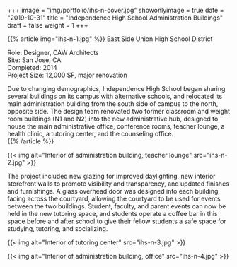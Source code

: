 +++
image = "img/portfolio/ihs-n-cover.jpg"
showonlyimage = true
date = "2019-10-31"
title = "Independence High School Administration Buildings"
draft = false
weight = 1
+++

{{% article img="ihs-n-1.jpg" %}}
East Side Union High School District

Role: Designer, CAW Architects  
Site: San Jose, CA  
Completed: 2014  
Project Size: 12,000 SF, major renovation  

Due to changing demographics, Independence High School began sharing several buildings on its campus with alternative schools, and relocated its main administration building from the south side of campus to the north, opposite side.  The design team renovated two former classroom and weight room buildings (N1 and N2) into the new administrative hub, designed to house the main administrative office, conference rooms, teacher lounge, a health clinic, a tutoring center, and the counseling office.  
{{% /article %}}

{{< img alt="Interior of administration building, teacher lounge" src="ihs-n-2.jpg" >}}

The project included new glazing for improved daylighting, new interior storefront walls to promote visibility and transparency, and updated finishes and furnishings.  A glass overhead door was designed into each building, facing across the courtyard, allowing the courtyard to be used for events between the two buildings.  Student, faculty, and parent events can now be held in the new tutoring space, and students operate a coffee bar in this space before and after school to give their fellow students a safe space for studying, tutoring, and socializing.

{{< img alt="Interior of tutoring center" src="ihs-n-3.jpg" >}}

{{< img alt="Interior of administration building, office" src="ihs-n-4.jpg" >}}
